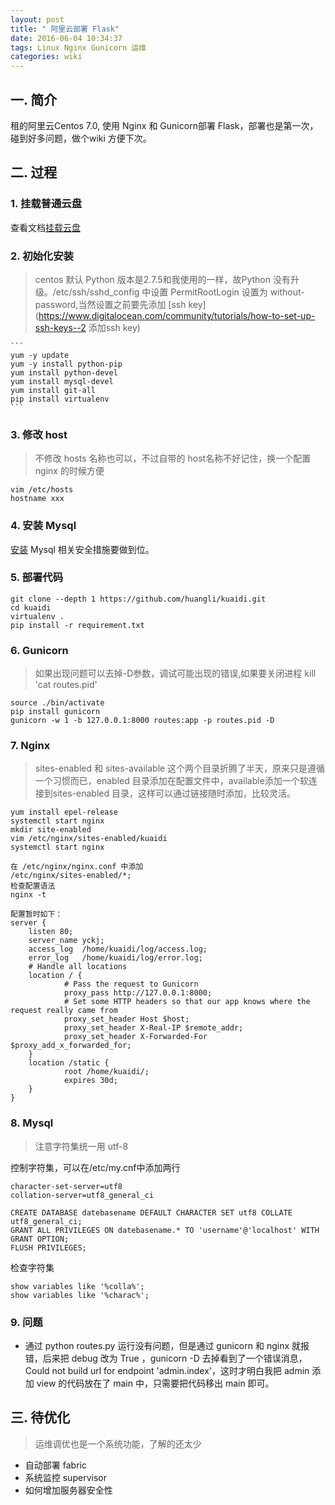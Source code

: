 ```yaml
---
layout: post
title: " 阿里云部署 Flask"
date: 2016-06-04 10:34:37
tags: Linux Nginx Gunicorn 运维  
categories: wiki
---
```


## 一. 简介
 租的阿里云Centos 7.0, 使用 Nginx 和 Gunicorn部署 Flask，部署也是第一次，碰到好多问题，做个wiki 方便下次。

## 二. 过程

### 1. 挂载普通云盘
查看文档[挂载云盘](http://jingyan.baidu.com/article/90808022d2e9a3fd91c80fe9.html)

### 2. 初始化安装

> centos 默认 Python 版本是2.7.5和我使用的一样，故Python 没有升级。/etc/ssh/sshd_config 中设置 PermitRootLogin 设置为 without-password,当然设置之前要先添加 [ssh key](https://www.digitalocean.com/community/tutorials/how-to-set-up-ssh-keys--2 添加ssh key)

    ``` 
    yum -y update
    yum -y install python-pip
    yum install python-devel
    yum install mysql-devel
    yum install git-all
    pip install virtualenv
    ```


### 3. 修改 host

> 不修改 hosts 名称也可以，不过自带的 host名称不好记住，换一个配置 nginx 的时候方便


    vim /etc/hosts
    hostname xxx


### 4. 安装 Mysql

[安装](https://www.linode.com/docs/databases/mysql/how-to-install-mysql-on-centos-7)
Mysql 相关安全措施要做到位。

### 5. 部署代码

    git clone --depth 1 https://github.com/huangli/kuaidi.git
    cd kuaidi
    virtualenv .
    pip install -r requirement.txt

### 6. Gunicorn

> 如果出现问题可以去掉-D参数，调试可能出现的错误,如果要关闭进程 kill 'cat routes.pid'

    source ./bin/activate
    pip install gunicorn
    gunicorn -w 1 -b 127.0.0.1:8000 routes:app -p routes.pid -D

### 7. Nginx

> sites-enabled 和 sites-available 这个两个目录折腾了半天，原来只是遵循一个习惯而已，enabled 目录添加在配置文件中，available添加一个软连接到sites-enabled 目录，这样可以通过链接随时添加，比较灵活。

    yum install epel-release
    systemctl start nginx
    mkdir site-enabled
    vim /etc/nginx/sites-enabled/kuaidi
    systemctl start nginx
    
    在 /etc/nginx/nginx.conf 中添加 
    /etc/nginx/sites-enabled/*;
    检查配置语法
    nginx -t
    
    配置暂时如下：
    server {
        listen 80;
        server_name yckj;
        access_log  /home/kuaidi/log/access.log;
        error_log   /home/kuaidi/log/error.log;
        # Handle all locations
        location / {
                # Pass the request to Gunicorn
                proxy_pass http://127.0.0.1:8000;
                # Set some HTTP headers so that our app knows where the request really came from
                proxy_set_header Host $host;
                proxy_set_header X-Real-IP $remote_addr;
                proxy_set_header X-Forwarded-For $proxy_add_x_forwarded_for;
        }
        location /static {
                root /home/kuaidi/;
                expires 30d;
        }
    }

### 8. Mysql

> 注意字符集统一用 utf-8

控制字符集，可以在/etc/my.cnf中添加两行

    character-set-server=utf8
    collation-server=utf8_general_ci

    CREATE DATABASE datebasename DEFAULT CHARACTER SET utf8 COLLATE utf8_general_ci;
    GRANT ALL PRIVILEGES ON datebasename.* TO 'username'@'localhost' WITH GRANT OPTION;
    FLUSH PRIVILEGES;

检查字符集

    show variables like '%colla%';
    show variables like '%charac%';

### 9. 问题

- 通过 python routes.py 运行没有问题，但是通过 gunicorn 和 nginx 就报错，后来把 debug 改为 True ，gunicorn -D 去掉看到了一个错误消息，Could not build url for endpoint 'admin.index'，这时才明白我把 admin 添加 view 的代码放在了 main 中，只需要把代码移出 main 即可。


## 三. 待优化

> 运维调优也是一个系统功能，了解的还太少

- 自动部署 fabric
- 系统监控 supervisor
- 如何增加服务器安全性

